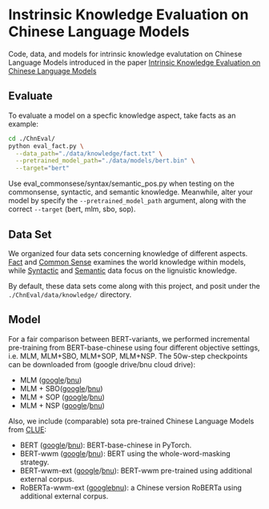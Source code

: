 # Instrinsic Knowledge Evaluation on Chinese Language Models

Code, data, and models for intrinsic knowledge evalutation on Chinese Language Models introduced in the paper [Intrinsic Knowledge Evaluation on Chinese Language Models]()




## Evaluate
To evaluate a model on a specfic knowledge aspect, take facts as an example:
```bash
cd ./ChnEval/
python eval_fact.py \
  --data_path="./data/knowledge/fact.txt" \
  --pretrained_model_path="./data/models/bert.bin" \
  --target="bert"
```
Use eval_commonsese/syntax/semantic_pos.py when testing on the commonsense, syntactic, and semantic knowledge.
Meanwhile, alter your model by specify the `--pretrained_model_path` argument, along with the correct `--target` (bert, mlm, sbo, sop). 


## Data Set
We organized four data sets concerning knowledge of different aspects. [Fact](https://github.com/ZhiruoWang/ChnEval/blob/master/data/knowledge/fact.txt) and [Common Sense](https://github.com/ZhiruoWang/ChnEval/blob/master/data/knowledge/commonsense.txt) examines the world knowledge within models, while [Syntactic](https://github.com/ZhiruoWang/ChnEval/tree/master/data/knowledge/syntax) and [Semantic](https://github.com/ZhiruoWang/ChnEval/blob/master/data/knowledge/semantic.txt) data focus on the lignuistic knowledge.

By default, these data sets come along with this project, and posit under the `./ChnEval/data/knowledge/` directory.


## Model
For a fair comparison between BERT-variants, we performed incremental pre-training from BERT-base-chinese using four different objective settings, i.e. MLM, MLM+SBO, MLM+SOP, MLM+NSP. The 50w-step checkpoints can be downloaded from (google drive/bnu cloud drive):
* MLM ([google](https://drive.google.com/file/d/1m5OhD6v8PceVBIqHocaMHlZMZ_6NRYdC/view?usp=sharing)/[bnu](https://pan.bnu.edu.cn/l/lu8ARy))
* MLM + SBO([google](https://drive.google.com/file/d/136c5QtERePqcUEUZLDR1rwWjQp-eqNeH/view?usp=sharing)/[bnu](https://pan.bnu.edu.cn/l/2nfi3O))
* MLM + SOP ([google](https://drive.google.com/file/d/19_O0UEQx42P9awcUDVdITjhAuBwWcxcj/view?usp=sharing)/[bnu](https://pan.bnu.edu.cn/l/Y0TMiz))
* MLM + NSP ([google](https://drive.google.com/file/d/1zS0jrw1-7K7oElBBRHP1LgjDZpJn3Hhg/view?usp=sharing)/[bnu](https://pan.bnu.edu.cn/l/aoMMFC))
  
Also, we include (comparable) sota pre-trained Chinese Language Models from [CLUE](https://github.com/CLUEbenchmark/CLUE):
* BERT ([google](https://drive.google.com/file/d/1xrBCC2gzYtlp2veCN2LSwhI12ZIZBXPV/view?usp=sharing)/[bnu](https://pan.bnu.edu.cn/l/DuUpHu)): BERT-base-chinese in PyTorch.
* BERT-wwm ([google](https://drive.google.com/file/d/1snprTrHIa3EcJdm4IZGbtuWAPzg-sD1c/view?usp=sharing)/[bnu](https://pan.bnu.edu.cn/l/R09Du8)): BERT using the whole-word-masking strategy.
* BERT-wwm-ext ([google](https://drive.google.com/file/d/15c4fNsIiY_t8gNHJ4ag8tL0MtzGVJ3xZ/view?usp=sharing)/[bnu](https://pan.bnu.edu.cn/l/Ou6oov)): BERT-wwm pre-trained using additional external corpus.
* RoBERTa-wwm-ext ([google](https://drive.google.com/file/d/1mMnMY8ZPzRTBhYYDzfxERRhOSPgifLEG/view?usp=sharing)[bnu](https://pan.bnu.edu.cn/l/lu8ARS)): a Chinese version RoBERTa using additional external corpus.
